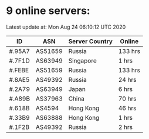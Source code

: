 # 9 online servers:

Latest update at: Mon Aug 24 06:10:12 UTC 2020

| ID | ASN | Server Country | Online |
| -- | --- | -------------- | ------ |
| #.95A7 | AS51659 | Russia | 133 hrs |
| #.7F1D | AS63949 | Singapore | 1 hrs |
| #.FEBE | AS51659 | Russia | 133 hrs |
| #.8AE5 | AS49392 | Russia | 24 hrs |
| #.2A79 | AS63949 | Japan | 6 hrs |
| #.A89B | AS37963 | China | 70 hrs |
| #.618B | AS4594 | Hong Kong | 46 hrs |
| #.33B9 | AS63888 | Hong Kong | 1 hrs |
| #.1F2B | AS49392 | Russia | 2 hrs |

